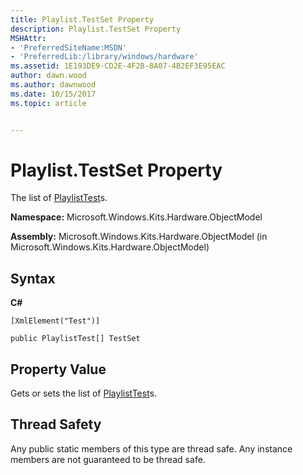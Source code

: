 ```yaml
---
title: Playlist.TestSet Property
description: Playlist.TestSet Property
MSHAttr:
- 'PreferredSiteName:MSDN'
- 'PreferredLib:/library/windows/hardware'
ms.assetid: 1E193DE9-CD2E-4F2B-8A07-4B2EF3E95EAC
author: dawn.wood
ms.author: dawnwood
ms.date: 10/15/2017
ms.topic: article


---
```


# Playlist.TestSet Property


The list of [PlaylistTest](playlisttest-class.md)s.

**Namespace:** Microsoft.Windows.Kits.Hardware.ObjectModel

**Assembly:** Microsoft.Windows.Kits.Hardware.ObjectModel (in Microsoft.Windows.Kits.Hardware.ObjectModel)

## <span id="Syntax"></span><span id="syntax"></span><span id="SYNTAX"></span>Syntax


**C#**

`[XmlElement("Test")]`

`public PlaylistTest[] TestSet`

## <span id="Property_Value"></span><span id="property_value"></span><span id="PROPERTY_VALUE"></span>Property Value


Gets or sets the list of [PlaylistTest](playlisttest-class.md)s.

## <span id="Thread_Safety"></span><span id="thread_safety"></span><span id="THREAD_SAFETY"></span>Thread Safety


Any public static members of this type are thread safe. Any instance members are not guaranteed to be thread safe.

 

 







